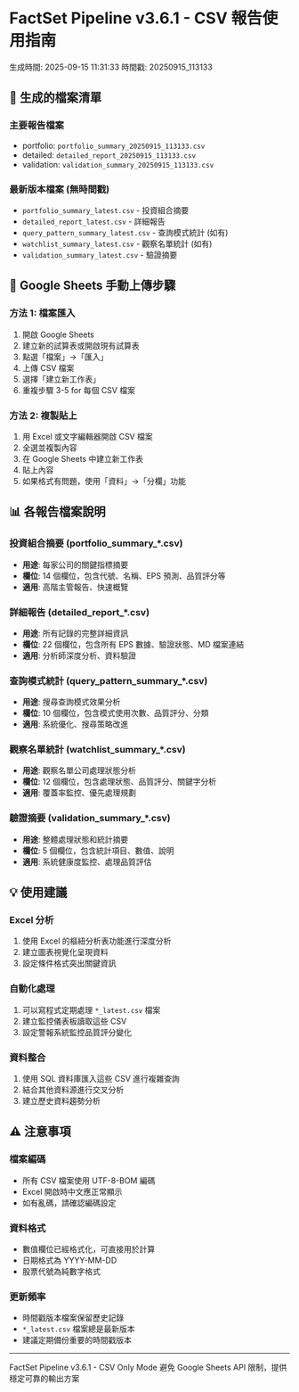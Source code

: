 
# FactSet Pipeline v3.6.1 - CSV 報告使用指南
生成時間: 2025-09-15 11:31:33
時間戳: 20250915_113133

## 📁 生成的檔案清單

### 主要報告檔案
- portfolio: `portfolio_summary_20250915_113133.csv`
- detailed: `detailed_report_20250915_113133.csv`
- validation: `validation_summary_20250915_113133.csv`


### 最新版本檔案 (無時間戳)
- `portfolio_summary_latest.csv` - 投資組合摘要
- `detailed_report_latest.csv` - 詳細報告
- `query_pattern_summary_latest.csv` - 查詢模式統計 (如有)
- `watchlist_summary_latest.csv` - 觀察名單統計 (如有)
- `validation_summary_latest.csv` - 驗證摘要

## 🔧 Google Sheets 手動上傳步驟

### 方法 1: 檔案匯入
1. 開啟 Google Sheets
2. 建立新的試算表或開啟現有試算表
3. 點選「檔案」→「匯入」
4. 上傳 CSV 檔案
5. 選擇「建立新工作表」
6. 重複步驟 3-5 for 每個 CSV 檔案

### 方法 2: 複製貼上
1. 用 Excel 或文字編輯器開啟 CSV 檔案
2. 全選並複製內容
3. 在 Google Sheets 中建立新工作表
4. 貼上內容
5. 如果格式有問題，使用「資料」→「分欄」功能

## 📊 各報告檔案說明

### 投資組合摘要 (portfolio_summary_*.csv)
- **用途**: 每家公司的關鍵指標摘要
- **欄位**: 14 個欄位，包含代號、名稱、EPS 預測、品質評分等
- **適用**: 高階主管報告、快速概覽

### 詳細報告 (detailed_report_*.csv)
- **用途**: 所有記錄的完整詳細資訊
- **欄位**: 22 個欄位，包含所有 EPS 數據、驗證狀態、MD 檔案連結
- **適用**: 分析師深度分析、資料驗證

### 查詢模式統計 (query_pattern_summary_*.csv)
- **用途**: 搜尋查詢模式效果分析
- **欄位**: 10 個欄位，包含模式使用次數、品質評分、分類
- **適用**: 系統優化、搜尋策略改進

### 觀察名單統計 (watchlist_summary_*.csv)
- **用途**: 觀察名單公司處理狀態分析
- **欄位**: 12 個欄位，包含處理狀態、品質評分、關鍵字分析
- **適用**: 覆蓋率監控、優先處理規劃

### 驗證摘要 (validation_summary_*.csv)
- **用途**: 整體處理狀態和統計摘要
- **欄位**: 5 個欄位，包含統計項目、數值、說明
- **適用**: 系統健康度監控、處理品質評估

## 💡 使用建議

### Excel 分析
1. 使用 Excel 的樞紐分析表功能進行深度分析
2. 建立圖表視覺化呈現資料
3. 設定條件格式突出關鍵資訊

### 自動化處理
1. 可以寫程式定期處理 `*_latest.csv` 檔案
2. 建立監控儀表板讀取這些 CSV
3. 設定警報系統監控品質評分變化

### 資料整合
1. 使用 SQL 資料庫匯入這些 CSV 進行複雜查詢
2. 結合其他資料源進行交叉分析
3. 建立歷史資料趨勢分析

## ⚠️ 注意事項

### 檔案編碼
- 所有 CSV 檔案使用 UTF-8-BOM 編碼
- Excel 開啟時中文應正常顯示
- 如有亂碼，請確認編碼設定

### 資料格式
- 數值欄位已經格式化，可直接用於計算
- 日期格式為 YYYY-MM-DD
- 股票代號為純數字格式

### 更新頻率
- 時間戳版本檔案保留歷史記錄
- `*_latest.csv` 檔案總是最新版本
- 建議定期備份重要的時間戳版本

---
FactSet Pipeline v3.6.1 - CSV Only Mode
避免 Google Sheets API 限制，提供穩定可靠的輸出方案
